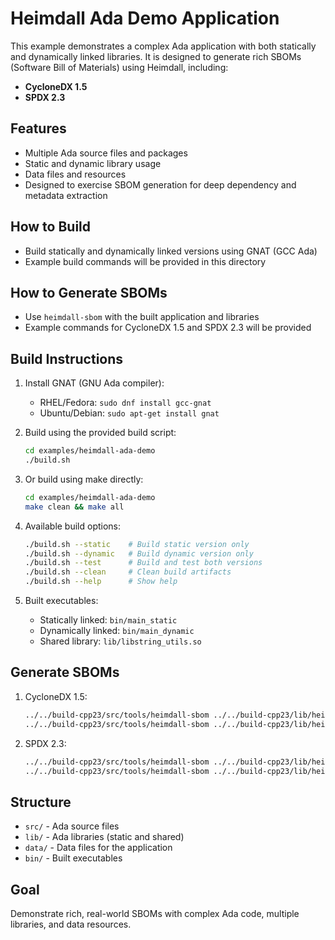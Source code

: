 # Heimdall Ada Demo Application

This example demonstrates a complex Ada application with both statically and dynamically linked libraries. It is designed to generate rich SBOMs (Software Bill of Materials) using Heimdall, including:

- **CycloneDX 1.5**
- **SPDX 2.3**

## Features
- Multiple Ada source files and packages
- Static and dynamic library usage
- Data files and resources
- Designed to exercise SBOM generation for deep dependency and metadata extraction

## How to Build
- Build statically and dynamically linked versions using GNAT (GCC Ada)
- Example build commands will be provided in this directory

## How to Generate SBOMs
- Use `heimdall-sbom` with the built application and libraries
- Example commands for CycloneDX 1.5 and SPDX 2.3 will be provided

## Build Instructions

1. Install GNAT (GNU Ada compiler):
   - RHEL/Fedora: `sudo dnf install gcc-gnat`
   - Ubuntu/Debian: `sudo apt-get install gnat`

2. Build using the provided build script:
   ```sh
   cd examples/heimdall-ada-demo
   ./build.sh
   ```

3. Or build using make directly:
   ```sh
   cd examples/heimdall-ada-demo
   make clean && make all
   ```

4. Available build options:
   ```sh
   ./build.sh --static    # Build static version only
   ./build.sh --dynamic   # Build dynamic version only
   ./build.sh --test      # Build and test both versions
   ./build.sh --clean     # Clean build artifacts
   ./build.sh --help      # Show help
   ```

5. Built executables:
   - Statically linked: `bin/main_static`
   - Dynamically linked: `bin/main_dynamic`
   - Shared library: `lib/libstring_utils.so`

## Generate SBOMs

1. CycloneDX 1.5:
   ```sh
   ../../build-cpp23/src/tools/heimdall-sbom ../../build-cpp23/lib/heimdall-lld.so bin/main_static --format cyclonedx --cyclonedx-version 1.5 --output bin/main_static.cyclonedx.json
   ../../build-cpp23/src/tools/heimdall-sbom ../../build-cpp23/lib/heimdall-lld.so bin/main_dynamic --format cyclonedx --cyclonedx-version 1.5 --output bin/main_dynamic.cyclonedx.json
   ```
2. SPDX 2.3:
   ```sh
   ../../build-cpp23/src/tools/heimdall-sbom ../../build-cpp23/lib/heimdall-lld.so bin/main_static --format spdx --spdx-version 2.3 --output bin/main_static.spdx.json
   ../../build-cpp23/src/tools/heimdall-sbom ../../build-cpp23/lib/heimdall-lld.so bin/main_dynamic --format spdx --spdx-version 2.3 --output bin/main_dynamic.spdx.json
   ```

## Structure
- `src/` - Ada source files
- `lib/` - Ada libraries (static and shared)
- `data/` - Data files for the application
- `bin/` - Built executables

## Goal
Demonstrate rich, real-world SBOMs with complex Ada code, multiple libraries, and data resources. 